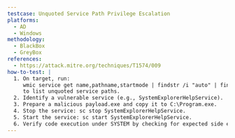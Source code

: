 ```yaml
---
testcase: Unquoted Service Path Privilege Escalation
platforms:
  - AD
  - Windows
methodology:
  - BlackBox
  - GreyBox
references:
  - https://attack.mitre.org/techniques/T1574/009
how-to-test: |
  1. On target, run:
     wmic service get name,pathname,startmode | findstr /i "auto" | findstr /i /v "\""
     to list unquoted service paths.
  2. Identify a vulnerable service (e.g., SystemExplorerHelpService).
  3. Prepare a malicious payload.exe and copy it to C:\Program.exe.
  4. Stop the service: sc stop SystemExplorerHelpService.
  5. Start the service: sc start SystemExplorerHelpService.
  6. Verify code execution under SYSTEM by checking for expected side effect (e.g., new local admin via net localgroup administrators).
---
```

